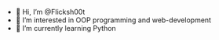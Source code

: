 - 👋 Hi, I’m @Flicksh00t
- 👀 I’m interested in OOP programming and web-development 
- 🌱 I’m currently learning Python
<!---
Flicksh00t/Flicksh00t is a ✨ special ✨ repository because its `README.md` (this file) appears on your GitHub profile.
You can click the Preview link to take a look at your changes.
--->
